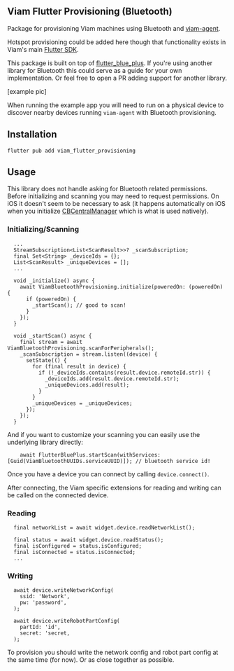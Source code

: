 
## Viam Flutter Provisioning (Bluetooth)

Package for provisioning Viam machines using Bluetooth and [viam-agent](https://docs.viam.com/manage/fleet/provision/setup/).

Hotspot provisioning could be added here though that functionality exists in Viam's main [Flutter SDK](https://github.com/viamrobotics/viam-flutter-sdk/blob/main/lib/src/app/provisioning.dart).

This package is built on top of [flutter_blue_plus](https://github.com/chipweinberger/flutter_blue_plus/tree/master). If you're using another library for Bluetooth this could serve as a guide for your own implementation. Or feel free to open a PR adding support for another library.

[example pic]

When running the example app you will need to run on a physical device to discover nearby devices running `viam-agent` with Bluetooth provisioning.

## Installation

`flutter pub add viam_flutter_provisioning`

## Usage

This library does not handle asking for Bluetooth related permissions. Before initializing and scanning you may need to request permissions. On iOS it doesn't seem to be necessary to ask (it happens automatically on iOS when you initialize [CBCentralManager](https://developer.apple.com/documentation/corebluetooth/cbcentralmanager) which is what is used natively).

### Initializing/Scanning

```
  ...
  StreamSubscription<List<ScanResult>>? _scanSubscription;
  final Set<String> _deviceIds = {};
  List<ScanResult> _uniqueDevices = [];
  ...

  void _initialize() async {
    await ViamBluetoothProvisioning.initialize(poweredOn: (poweredOn) {
      if (poweredOn) {
        _startScan(); // good to scan!
      }
    });
  }

  void _startScan() async {
    final stream = await ViamBluetoothProvisioning.scanForPeripherals();
    _scanSubscription = stream.listen((device) {
      setState(() {
        for (final result in device) {
          if (!_deviceIds.contains(result.device.remoteId.str)) {
            _deviceIds.add(result.device.remoteId.str);
            _uniqueDevices.add(result);
          }
        }
        _uniqueDevices = _uniqueDevices;
      });
    });
  }
```

And if you want to customize your scanning you can easily use the underlying library directly:

```
    await FlutterBluePlus.startScan(withServices: [Guid(ViamBluetoothUUIDs.serviceUUID)]); // bluetooth service id!
```

Once you have a device you can connect by calling `device.connect()`.

After connecting, the Viam specific extensions for reading and writing can be called on the connected device.

### Reading

```
  final networkList = await widget.device.readNetworkList();

  final status = await widget.device.readStatus();
  final isConfigured = status.isConfigured;
  final isConnected = status.isConnected;
  ...
```  

### Writing

```
  await device.writeNetworkConfig(
    ssid: 'Network',
    pw: 'password',
  );
```

```
  await device.writeRobotPartConfig(
    partId: 'id',
    secret: 'secret,
  );
```

To provision you should write the network config and robot part config at the same time (for now). Or as close together as possible.